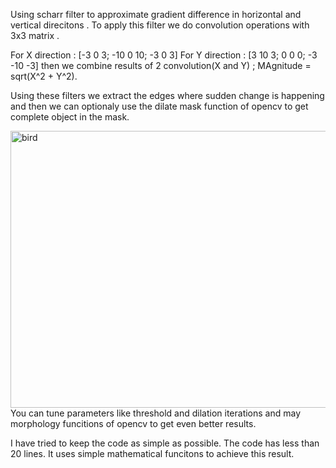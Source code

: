 Using scharr filter to approximate gradient difference in horizontal and vertical direcitons . To apply this filter we do convolution operations with 3x3 matrix .

For X direction : [-3 0 3; -10 0 10; -3 0 3]
For Y direction : [3 10 3; 0 0 0; -3 -10 -3]
then we combine results of 2 convolution(X and Y) ; MAgnitude = sqrt(X^2 + Y^2).

Using these filters we extract the edges where sudden change is happening and then we can optionaly use the dilate mask function of opencv to get complete object in the mask.


<img width="618" height="443" alt="bird" src="https://github.com/user-attachments/assets/8366b0b4-0f0a-4e79-82ac-a43fa8116f92" />
You can tune parameters like threshold and dilation iterations and may morphology funcitions of opencv to get even better results.

I have tried to keep the code as simple as possible. The code has less than 20 lines. It uses simple mathematical funcitons to achieve this result.
